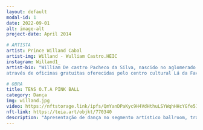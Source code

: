 ```yaml
---
layout: default
modal-id: 1
date: 2022-09-01
alt: image-alt
project-date: April 2014

# ARTISTA
artist: Prince Willand Cabal
artist-img: Willand - Wulliam Castro.HEIC
instagram: Willand1_
artist-bio: "William De castro Pacheco da Silva, nascido no aglomerado da Serra, 21 anos, artista periférico independente, dançarino de vogue; fomentador e produtor da cultura Ballroom no Brasil; representante da House of Cabal no título de \"Prince\". Iniciou seus estudos em 2019
através de oficinas gratuitas oferecidas pelo centro cultural Lá da Favelinha; centro cultural independente localizado no aglomerado da Serra."

# OBRA
title: TENS O.T.A PINK BALL
category: Dança
img: willand.jpg
video: https://nftstorage.link/ipfs/QmYanDPaKyc9H4VdHthuLSYWqhHHcYGfe51ENgyGL9S4Ls
nft-link: https://teia.art/objkt/770340
description: "Apresentação de dança no segmento artístico ballroom, trata-se de um vídeo de 10s, que é uma amostra daquilo que você domina dentro da categoria, no caso, \"tens\" de vogue femme. (Categoria dançada dentro da comunidade ballroom)." 
---
```

